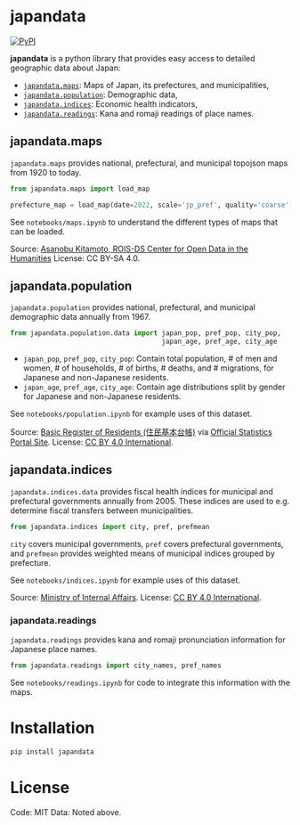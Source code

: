 # japandata

[![PyPI](https://img.shields.io/pypi/v/japandata?label=latest%20release)](https://pypi.org/project/japandata/)

**japandata** is a python library that provides easy access to detailed geographic data about Japan:

* [`japandata.maps`](#maps): Maps of Japan, its prefectures, and municipalities,
* [`japandata.population`](#population): Demographic data,
* [`japandata.indices`](#indices): Economic health indicators,
* [`japandata.readings`](#readings): Kana and romaji readings of place names.

<!-- TODO: Add a nice plot here  -->

## japandata.maps 

`japandata.maps` provides national, prefectural, and municipal topojson maps from 1920 to today.

```python
from japandata.maps import load_map

prefecture_map = load_map(date=2022, scale='jp_pref', quality='coarse')
```

See `notebooks/maps.ipynb` to understand the different types of maps that can be loaded.

Source: [Asanobu Kitamoto, ROIS-DS Center for Open Data in the Humanities](https://geoshape.ex.nii.ac.jp/city/choropleth/)
License: CC BY-SA 4.0.


## japandata.population

`japandata.population` provides national, prefectural, and municipal demographic data annually from 1967.

```python
from japandata.population.data import japan_pop, pref_pop, city_pop,
                                      japan_age, pref_age, city_age
```

* `japan_pop`, `pref_pop`, `city_pop`: Contain total population, # of men and women, # of households, # of births, # deaths, and # migrations, for Japanese and non-Japanese residents.
* `japan_age`, `pref_age`, `city_age`: Contain age distributions split by gender for Japanese and non-Japanese residents.

See `notebooks/population.ipynb` for example uses of this dataset.

Source: [Basic Register of Residents (住民基本台帳)](https://www.soumu.go.jp/main_sosiki/jichi_gyousei/daityo/gaiyou.html) via [Official Statistics Portal Site](https://www.e-stat.go.jp/stat-search/files?page=1&toukei=00200241&tstat=000001039591).
License: [CC BY 4.0 International](https://www.soumu.go.jp/menu_kyotsuu/policy/tyosaku.html#tyosakuken).

## japandata.indices

`japandata.indices.data` provides fiscal health indices for municipal and prefectural governments annually from 2005. These indices are used to e.g. determine fiscal transfers between municipalities.

```python
from japandata.indices import city, pref, prefmean
```

`city` covers municipal governments, `pref` covers prefectural governments, and `prefmean` provides weighted means of municipal indices grouped by prefecture.

See `notebooks/indices.ipynb` for example uses of this dataset.

Source: [Ministry of Internal Affairs](https://www.soumu.go.jp/iken/shihyo_ichiran.html).
License: [CC BY 4.0 International](https://www.soumu.go.jp/menu_kyotsuu/policy/tyosaku.html#tyosakuken).

### japandata.readings

`japandata.readings` provides kana and romaji pronunciation information for Japanese place names.


```python
from japandata.readings import city_names, pref_names
```

See `notebooks/readings.ipynb` for code to integrate this information with the maps.


# Installation

```bash
pip install japandata
```

# License
Code: MIT
Data: Noted above.
